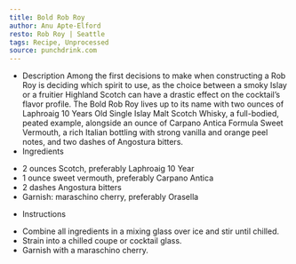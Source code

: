 ```yaml
---
title: Bold Rob Roy
author: Anu Apte-Elford
resto: Rob Roy | Seattle
tags: Recipe, Unprocessed
source: punchdrink.com
---
```

- Description
Among the first decisions to make when constructing a Rob Roy is deciding which spirit to use, as the choice between a smoky Islay or a fruitier Highland Scotch can have a drastic effect on the cocktail’s flavor profile. The Bold Rob Roy lives up to its name with two ounces of Laphroaig 10 Years Old Single Islay Malt Scotch Whisky, a full-bodied, peated example, alongside an ounce of Carpano Antica Formula Sweet Vermouth, a rich Italian bottling with strong vanilla and orange peel notes, and two dashes of Angostura bitters.
- Ingredients
* 2 ounces Scotch, preferably Laphroaig 10 Year
* 1 ounce sweet vermouth, preferably Carpano Antica
* 2 dashes Angostura bitters
* Garnish: maraschino cherry, preferably Orasella
- Instructions
* Combine all ingredients in a mixing glass over ice and stir until chilled.
* Strain into a chilled coupe or cocktail glass.
* Garnish with a maraschino cherry.
